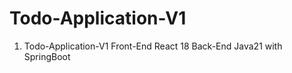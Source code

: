 # Todo-Application-V1
1. Todo-Application-V1    Front-End React 18    Back-End Java21 with SpringBoot
